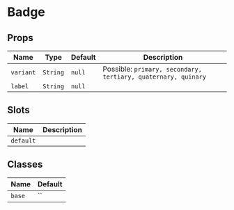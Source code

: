 # Badge

## Props

| Name      | Type     | Default | Description                                                   |
| --------- | -------- | ------- | ------------------------------------------------------------- |
| `variant` | `String` | `null`  | Possible: `primary, secondary, tertiary, quaternary, quinary` |
| `label`   | `String` | `null`  |                                                               |

## Slots

| Name      | Description |
| --------- | ----------- |
| `default` |             |

## Classes

| Name   | Default |
| ------ | ------- |
| `base` | ``      |
